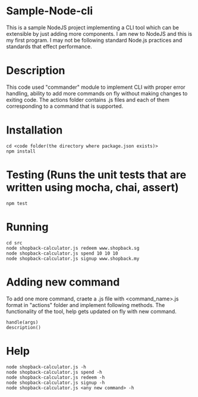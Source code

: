 # Sample-Node-cli
This is a sample NodeJS project implementing a CLI tool which can be extensible by just adding more components.
I am new to NodeJS and this is my first program. I may not be following standard Node.js practices and standards that effect performance.

# Description
This code used "commander" module to implement CLI with proper error handling, ability to add more commands on fly without making changes to exiting code.
The actions folder contains .js files and each of them corresponding to a command that is supported.

# Installation
    cd <code folder(the directory where package.json exists)>
    npm install

# Testing (Runs the unit tests that are written using mocha, chai, assert)
    npm test

# Running
    cd src
    node shopback-calculator.js redeem www.shopback.sg
    node shopback-calculator.js spend 10 10 10
    node shopback-calculator.js signup www.shopback.my

# Adding new command
To add one more command, craete a .js file with <command_name>.js format in "actions" folder  and implement following methods.
The functionality of the tool, help gets updated on fly with new command.

    handle(args)
    description()

# Help
    node shopback-calculator.js -h
    node shopback-calculator.js spend -h
    node shopback-calculator.js redeem -h
    node shopback-calculator.js signup -h
    node shopback-calculator.js <any new command> -h

